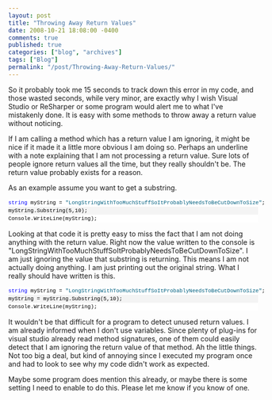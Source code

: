 ```yaml
---
layout: post
title: "Throwing Away Return Values"
date: 2008-10-21 18:08:00 -0400
comments: true
published: true
categories: ["blog", "archives"]
tags: ["Blog"]
permalink: "/post/Throwing-Away-Return-Values/"
---
```

<!-- more -->



<p>So it probably took me 15 seconds to track down this error in my code, and those wasted seconds, while very minor, are exactly why I wish Visual Studio or ReSharper or some program would alert me to what I've mistakenly done. It is easy with some methods to throw away a return value without noticing.</p>
<p>If I am calling a method which has a return value I am ignoring, it might be nice if it made it a little more obvious I am doing so. Perhaps an underline with a note explaining that I am not processing a return value. Sure lots of people ignore return values all the time, but they really shouldn't be. The return value probably exists for a reason.</p>
<p>As an example assume you want to get a substring.</p>
<div>
<div style="border-style: none; padding: 0px; overflow: visible; font-size: 8pt; width: 100%; color: black; line-height: 12pt; font-family: consolas,'Courier New',courier,monospace; background-color: #f4f4f4;">
<pre style="border-style: none; margin: 0em; padding: 0px; overflow: visible; font-size: 8pt; width: 100%; color: black; line-height: 12pt; font-family: consolas,'Courier New',courier,monospace; background-color: white;"><span style="color: #0000ff;">string</span> myString = <span style="color: #006080;">"LongStringWithTooMuchStuffSoItProbablyNeedsToBeCutDownToSize"</span>;</pre>
<pre style="border-style: none; margin: 0em; padding: 0px; overflow: visible; font-size: 8pt; width: 100%; color: black; line-height: 12pt; font-family: consolas,'Courier New',courier,monospace; background-color: #f4f4f4;">myString.Substring(5,10);</pre>
<pre style="border-style: none; margin: 0em; padding: 0px; overflow: visible; font-size: 8pt; width: 100%; color: black; line-height: 12pt; font-family: consolas,'Courier New',courier,monospace; background-color: white;">Console.WriteLine(myString);</pre>
</div>
</div>
<p>Looking at that code it is pretty easy to miss the fact that I am not doing anything with the return value. Right now the value written to the console is "LongStringWithTooMuchStuffSoItProbablyNeedsToBeCutDownToSize". I am just ignoring the value that substring is returning. This means I am not actually doing anything. I am just printing out the original string. What I really should have written is this.</p>
<div>
<div style="border-style: none; padding: 0px; overflow: visible; font-size: 8pt; width: 100%; color: black; line-height: 12pt; font-family: consolas,'Courier New',courier,monospace; background-color: #f4f4f4;">
<pre style="border-style: none; margin: 0em; padding: 0px; overflow: visible; font-size: 8pt; width: 100%; color: black; line-height: 12pt; font-family: consolas,'Courier New',courier,monospace; background-color: white;"><span style="color: #0000ff;">string</span> myString = <span style="color: #006080;">"LongStringWithTooMuchStuffSoItProbablyNeedsToBeCutDownToSize"</span>;</pre>
<pre style="border-style: none; margin: 0em; padding: 0px; overflow: visible; font-size: 8pt; width: 100%; color: black; line-height: 12pt; font-family: consolas,'Courier New',courier,monospace; background-color: #f4f4f4;">myString = myString.Substring(5,10);</pre>
<pre style="border-style: none; margin: 0em; padding: 0px; overflow: visible; font-size: 8pt; width: 100%; color: black; line-height: 12pt; font-family: consolas,'Courier New',courier,monospace; background-color: white;">Console.WriteLine(myString);</pre>
</div>
</div>
<p>It wouldn't be that difficult for a program to detect unused return values. I am already informed when I don't use variables. Since plenty of plug-ins for visual studio already read method signatures, one of them could easily detect that I am ignoring the return value of that method. Ah the little things. Not too big a deal, but kind of annoying since I executed my program once and had to look to see why my code didn't work as expected.</p>
<p>Maybe some program does mention this already, or maybe there is some setting I need to enable to do this. Please let me know if you know of one.</p>
